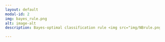 ```yaml
---
layout: default
modal-id: 2 
img: bayes_rule.png
alt: image-alt
description: Bayes-optimal classification rule <img src="img/NBrule.png" class="img-responsive img-centered" alt=""> <br> Why Naive Bayes and Its Assumption <img src="img/why.PNG" class="img-responsive img-centered" alt=""> Naive Bayes Model <img src="img/NB1.PNG" class="img-responsive img-centered" alt=""> We need to model the class-conditional probability distribution for each feature. Since all the features are categorical (binary), the Bernoulli distribution (or multinomial distribution in more general case) is an ideal first choice. We can think of the data sampled following the Bayes model intuitively as two steps. First, Randomly sample a patient from a Bernoulli process with probability p(Y=1), where Y=1 if the patient was high-cost in 2013.Then the patient decide each of his/her feature (among demographic and clinical) from a Bernoulli dsitribution.<img src="img/NB2.PNG" class="img-responsive img-centered" alt=""> Parameter Estimation <img src="img/NBEstimation.PNG" class="img-responsive img-centered" alt=""> Cross Validation <br>Cross-validation, is a model validation technique for assessing how the results of a statistical analysis will generalize to an independent data set. It is mainly used in settings where the goal is prediction (in our case), and one wants to estimate how accurately a predictive mode will perform in practice. In a prediction problem, a model is usually given a dataset of known data on which training is run (training dataset), and a dataset of unknown data against which the model is tested (testing dataset). The goal of cross validation is to define a dataset to “test” the model in the training phase, in order to limit problem like overfitting, given an insight on how the model will generalize to an independent dataset (i.e., who will be high cost patients in next year, given previous year information, but not limited to 2012 and 2013 data). <br>Considering the huge size of our dataset (141254 rows, 458 columns), 10-folds cross validation would be too time consuming and computationally demaning. We split our dataset into 80% as training and 20% as validation/testing.<br> Our tuning parameter for naive bayes is the number of features included in model. We could imagine that, if include all information will inevitably overfit the data, while include too few information will not have high predictive model. Therefore, we need to find a sweet-spot in between. <img src="img/nbgraph.png" class="img-responsive img-centered" alt=""> Above is the model performace. For our purpose, what matters the most is sensitivity, that is, how many future high cost patients could be identified correctly. Since if we can identify them, then health care system could provide preventive care to bring potential medical resource utilization down. The accuracy and specificity are all quite stably high in level while number of features included in the model are increasing, therefore, our problem comes down to find the optimal value for sensitivity. Starting from 300+, we could identify 50%+ high cost patients consistently, no matter whether we include 300 or 400 features. <br> We found that the optimal number of features is 90.

---
```

